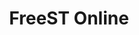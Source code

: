 ---
# Feel free to add content and custom Front Matter to this file.
# To modify the layout, see https://jekyllrb.com/docs/themes/#overriding-theme-defaults

title: FreeST Online
layout: tryit
nav_order: 8
---